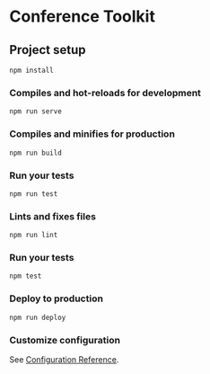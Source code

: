 # Conference Toolkit

## Project setup
```
npm install
```

### Compiles and hot-reloads for development
```
npm run serve
```

### Compiles and minifies for production
```
npm run build
```

### Run your tests
```
npm run test
```

### Lints and fixes files
```
npm run lint
```

### Run your tests
```
npm test
```

### Deploy to production
```
npm run deploy
```

### Customize configuration
See [Configuration Reference](https://cli.vuejs.org/config/).

